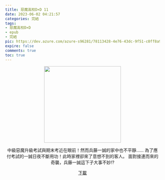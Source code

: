 ```yaml
---
title: 惡魔高校D×D 11
date: 2023-06-02 04:21:57
categories: 完結
tags:
- 惡魔高校D×D
- epub
- 完結
pic: https://dev.azure.com/azure-s96281/78113428-4e76-43dc-9f51-c0ff8a913055/_apis/git/repositories/a379171b-de46-4c10-9b0d-00da23959885/items?path=/Epub%20Cover/%E6%83%A1%E9%AD%94%E9%AB%98%E6%A0%A1D%C3%97D-11.jpg&versionDescriptor%5BversionOptions%5D=0&versionDescriptor%5BversionType%5D=0&versionDescriptor%5Bversion%5D=main&resolveLfs=true&%24format=octetStream&api-version=5.0
expire: false
comments: true
toc: true
---
```


<div style="text-align:center" class="kratos-post-content">

<img width="250px" src="https://dev.azure.com/azure-s96281/78113428-4e76-43dc-9f51-c0ff8a913055/_apis/git/repositories/a379171b-de46-4c10-9b0d-00da23959885/items?path=/Epub%20Cover/%E6%83%A1%E9%AD%94%E9%AB%98%E6%A0%A1D%C3%97D-11.jpg&versionDescriptor%5BversionOptions%5D=0&versionDescriptor%5BversionType%5D=0&versionDescriptor%5Bversion%5D=main&resolveLfs=true&%24format=octetStream&api-version=5.0">

<p>
中級惡魔升級考試與期末考近在眼前！然而兵藤一誠的家中也不平靜……
為了應付考試的一誠日夜不斷用功！此時家裡卻來了意想不到的客人。
面對接連而來的奇襲，兵藤一誠這下子大事不妙!?
</p>

<p>
<a href="https://epubdatabase.azurewebsites.net/EBOOKS/EPUB/完結/惡魔高校D×D/惡魔高校D×D/11%E6%83%A1%E9%AD%94%E9%AB%98%E6%A0%A1D%C3%97D.epub?download=1">下載</a>
</p>

</div>
